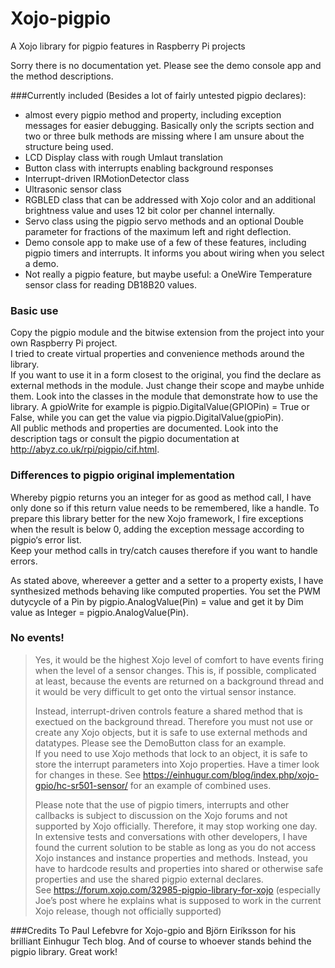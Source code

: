 # Xojo-pigpio
A Xojo library for pigpio features in Raspberry Pi projects

Sorry there is no documentation yet. Please see the demo console app and the method descriptions.

###Currently included
(Besides a lot of fairly untested pigpio declares):
* almost every pigpio method and property, including exception messages for easier debugging. Basically only the scripts section and two or three bulk methods are missing where I am unsure about the structure being used.
* LCD Display class with rough Umlaut translation
* Button class with interrupts enabling background responses
* Interrupt-driven IRMotionDetector class
* Ultrasonic sensor class
* RGBLED class that can be addressed with Xojo color and an additional brightness value and uses 12 bit color per channel internally.
* Servo class using the pigpio servo methods and an optional Double parameter for fractions of the maximum left and right deflection.
* Demo console app to make use of a few of these features, including pigpio timers and interrupts. It informs you about wiring when you select a demo.  
* Not really a pigpio feature, but maybe useful: a OneWire Temperature sensor class for reading DB18B20 values.
  
### Basic use
Copy the pigpio module and the bitwise extension from the project into your own Raspberry Pi project.  
I tried to create virtual properties and convenience methods around the library.  
If you want to use it in a form closest to the original, you find the declare as external methods in the module. Just change their scope and maybe unhide them.
Look into the classes in the module that demonstrate how to use the library.
A gpioWrite for example is pigpio.DigitalValue(GPIOPin) = True or False, while you can get the value via pigpio.DigitalValue(gpioPin).  
All public methods and properties are documented. Look into the description tags or consult the pigpio documentation at http://abyz.co.uk/rpi/pigpio/cif.html.
  
### Differences to pigpio original implementation
Whereby pigpio returns you an integer for as good as method call, I have only done so if this return value needs to be remembered, like a handle. To prepare this library better for the new Xojo framework, I fire exceptions when the result is below 0, adding the exception message according to pigpio‘s error list.  
Keep your method calls in try/catch causes therefore if you want to handle errors.  
  
As stated above, whereever a getter and a setter to a property exists, I have synthesized methods behaving like computed properties. You set the PWM dutycycle of a Pin by pigpio.AnalogValue(Pin) = value and get it by Dim value as Integer = pigpio.AnalogValue(Pin).  
  

### No events!
> Yes, it would be the highest Xojo level of comfort to have events firing when the level of a sensor changes. This is, if possible, complicated at least, because the events are returned on a background thread and it would be very difficult to get onto the virtual sensor instance.  
>  
> Instead, interrupt-driven controls feature a shared method that is exectued on the background thread. Therefore you must not use or create any Xojo objects, but it is safe to use  external methods and datatypes. Please see the DemoButton class for an example.  
If you need to use Xojo methods that lock to an object, it is safe to store the interrupt parameters into Xojo properties. Have a timer look for changes in these. See https://einhugur.com/blog/index.php/xojo-gpio/hc-sr501-sensor/ for an example of combined uses.  
>  
> Please note that the use of pigpio timers, interrupts and other callbacks is subject to discussion on the Xojo forums and not supported by Xojo officially. Therefore, it may stop working one day. In extensive tests and conversations with other developers, I have found the current solution to be stable as long as you do not access Xojo instances and instance properties and methods. Instead, you have to hardcode results and properties into shared or otherwise safe properties and use the shared pigpio external declares.   
See https://forum.xojo.com/32985-pigpio-library-for-xojo (especially Joe’s post where he explains what is supposed to work in the current Xojo release, though not officially supported)

###Credits
To Paul Lefebvre for Xojo-gpio and Björn Eiríksson for his brilliant Einhugur Tech blog.
And of course to whoever stands behind the pigpio library. Great work!
